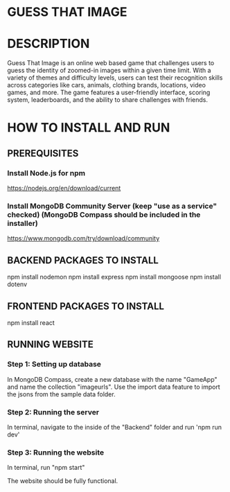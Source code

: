 # GUESS THAT IMAGE

# DESCRIPTION
Guess That Image is an online web based game that challenges users to guess the identity of zoomed-in images within a given time limit. With a variety of themes and difficulty levels, users can test their recognition skills across categories like cars, animals, clothing brands, locations, video games, and more. The game features a user-friendly interface, scoring system, leaderboards, and the ability to share challenges with friends.

# HOW TO INSTALL AND RUN
## PREREQUISITES
### Install Node.js for npm
https://nodejs.org/en/download/current
### Install MongoDB Community Server (keep "use as a service" checked) (MongoDB Compass should be included in the installer) 
https://www.mongodb.com/try/download/community


## BACKEND PACKAGES TO INSTALL
npm install nodemon
npm install express
npm install mongoose
npm install dotenv

## FRONTEND PACKAGES TO INSTALL
npm install react


## RUNNING WEBSITE
### Step 1: Setting up database
In MongoDB Compass, create a new database with the name "GameApp" and name the collection "imageurls". Use the import data feature to import the jsons from the sample data folder.

### Step 2: Running the server
In terminal, navigate to the inside of the "Backend" folder and run 'npm run dev'

### Step 3: Running the website
In terminal, run "npm start"

The website should be fully functional.